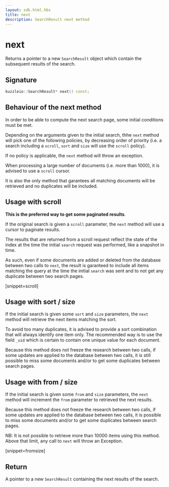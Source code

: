 ```yaml
---
layout: sdk.html.hbs
title: next
description: SearchResult next method
---
```


# next

Returns a pointer to a new `SearchResult` object which contain the subsequent results of the search.

## Signature

```cpp
kuzzleio::SearchResult* next() const;
```

## Behaviour of the next method

In order to be able to compute the next search page, some initial conditions must be met.

Depending on the arguments given to the initial search, thhe `next` method will pick one of the following policies, by decreasing order of priority (i.e. a search including a `scroll`, `sort` and `size` will use the `scroll` policy).

If no policy is applicable, the `next` method will throw an exception.

<div class="alert alert-info">
  <p>
  When processing a large number of documents (i.e. more than 1000), it is advised to use a <code>scroll</code> cursor.
  </p>
  <p>
  It is also the only method that garantees all matching documents will be retrieved and no duplicates will be included.
  </p>
</div>

## Usage with scroll

**This is the preferred way to get some paginated results**.

If the original search is given a `scroll` parameter, the `next` method will use a cursor to paginate results.

The results that are returned from a scroll request reflect the state of the index at the time the initial `search` request was performed, like a snapshot in time.

As such, even if some documents are added or deleted from the database between two calls to `next`, the result is garanteed to include all items matching the query at the time the initial `search` was sent and to not get any duplicate between two search pages.

[snippet=scroll]

## Usage with sort / size

If the initial search is given some `sort` and `size` parameters, the `next` method will retrieve the next items matching the sort.

To avoid too many duplicates, it is advised to provide a sort combination that will always identify one item only. The recommended way is to use the field `_uid` which is certain to contain one unique value for each document.

Because this method does not freeze the research between two calls, if some updates are applied to the database between two calls, it is still possible to miss some documents and/or to get some duplicates between search pages.

## Usage with from / size

If the initial search is given some `from` and `size` parameters, the `next` method will increment the `from` parameter to retrieved the next results.

Because this method does not freeze the research between two calls, if some updates are applied to the database between two calls, it is possible to miss some documents and/or to get some duplicates between search pages.

<div class="alert alert-info">
  <p>
    NB: It is not possible to retrieve more than 10000 items using this method. Above that limit, any call to <code>next</code> will throw an Exception.
  </p>
</div>

[snippet=fromsize]

## Return

A pointer to a new `SearchResult` containing the next results of the search.

